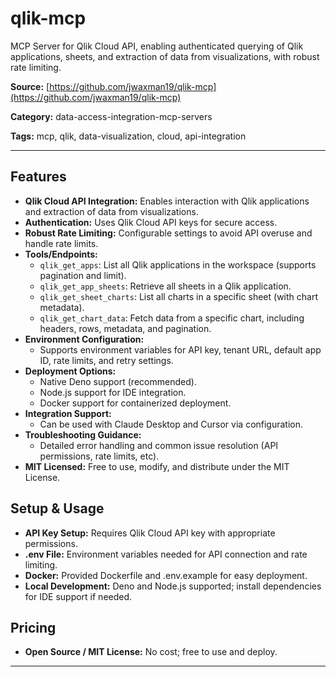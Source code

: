 # qlik-mcp

MCP Server for Qlik Cloud API, enabling authenticated querying of Qlik applications, sheets, and extraction of data from visualizations, with robust rate limiting.

**Source:** [https://github.com/jwaxman19/qlik-mcp](https://github.com/jwaxman19/qlik-mcp)

**Category:** data-access-integration-mcp-servers

**Tags:** mcp, qlik, data-visualization, cloud, api-integration

---

## Features
- **Qlik Cloud API Integration:** Enables interaction with Qlik applications and extraction of data from visualizations.
- **Authentication:** Uses Qlik Cloud API keys for secure access.
- **Robust Rate Limiting:** Configurable settings to avoid API overuse and handle rate limits.
- **Tools/Endpoints:**
  - `qlik_get_apps`: List all Qlik applications in the workspace (supports pagination and limit).
  - `qlik_get_app_sheets`: Retrieve all sheets in a Qlik application.
  - `qlik_get_sheet_charts`: List all charts in a specific sheet (with chart metadata).
  - `qlik_get_chart_data`: Fetch data from a specific chart, including headers, rows, metadata, and pagination.
- **Environment Configuration:**
  - Supports environment variables for API key, tenant URL, default app ID, rate limits, and retry settings.
- **Deployment Options:**
  - Native Deno support (recommended).
  - Node.js support for IDE integration.
  - Docker support for containerized deployment.
- **Integration Support:**
  - Can be used with Claude Desktop and Cursor via configuration.
- **Troubleshooting Guidance:**
  - Detailed error handling and common issue resolution (API permissions, rate limits, etc).
- **MIT Licensed:** Free to use, modify, and distribute under the MIT License.

## Setup & Usage
- **API Key Setup:** Requires Qlik Cloud API key with appropriate permissions.
- **.env File:** Environment variables needed for API connection and rate limiting.
- **Docker:** Provided Dockerfile and .env.example for easy deployment.
- **Local Development:** Deno and Node.js supported; install dependencies for IDE support if needed.

## Pricing
- **Open Source / MIT License:** No cost; free to use and deploy.

---